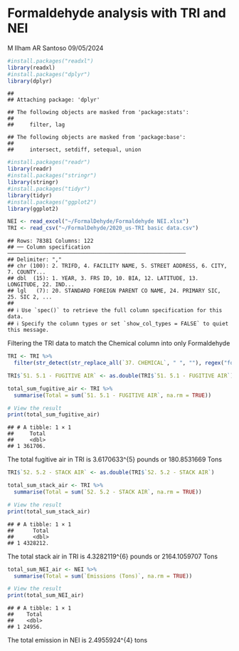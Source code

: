 Formaldehyde analysis with TRI and NEI
================
M Ilham AR Santoso
09/05/2024

``` r
#install.packages("readxl")
library(readxl)
#install.packages("dplyr")
library(dplyr)
```

    ## 
    ## Attaching package: 'dplyr'

    ## The following objects are masked from 'package:stats':
    ## 
    ##     filter, lag

    ## The following objects are masked from 'package:base':
    ## 
    ##     intersect, setdiff, setequal, union

``` r
#install.packages("readr")
library(readr)
#install.packages("stringr")
library(stringr)
#install.packages("tidyr")
library(tidyr)
#install.packages("ggplot2")
library(ggplot2)
```

``` r
NEI <- read_excel("~/FormalDehyde/Formaldehyde NEI.xlsx")
TRI <- read_csv("~/FormalDehyde/2020_us-TRI basic data.csv")
```

    ## Rows: 78381 Columns: 122
    ## ── Column specification ────────────────────────────────────────────────────────
    ## Delimiter: ","
    ## chr (100): 2. TRIFD, 4. FACILITY NAME, 5. STREET ADDRESS, 6. CITY, 7. COUNTY...
    ## dbl  (15): 1. YEAR, 3. FRS ID, 10. BIA, 12. LATITUDE, 13. LONGITUDE, 22. IND...
    ## lgl   (7): 20. STANDARD FOREIGN PARENT CO NAME, 24. PRIMARY SIC, 25. SIC 2, ...
    ## 
    ## ℹ Use `spec()` to retrieve the full column specification for this data.
    ## ℹ Specify the column types or set `show_col_types = FALSE` to quiet this message.

Filtering the TRI data to match the Chemical column into only
Formaldehyde

``` r
TRI <- TRI %>%
  filter(str_detect(str_replace_all(`37. CHEMICAL`, " ", ""), regex("formaldehyde", ignore_case = TRUE)))
```

``` r
TRI$`51. 5.1 - FUGITIVE AIR` <- as.double(TRI$`51. 5.1 - FUGITIVE AIR`)

total_sum_fugitive_air <- TRI %>%
  summarise(Total = sum(`51. 5.1 - FUGITIVE AIR`, na.rm = TRUE))

# View the result
print(total_sum_fugitive_air)
```

    ## # A tibble: 1 × 1
    ##     Total
    ##     <dbl>
    ## 1 361706.

The total fugitive air in TRI is 3.6170633^{5} pounds or 180.8531669
Tons

``` r
TRI$`52. 5.2 - STACK AIR` <- as.double(TRI$`52. 5.2 - STACK AIR`)

total_sum_stack_air <- TRI %>%
  summarise(Total = sum(`52. 5.2 - STACK AIR`, na.rm = TRUE))

# View the result
print(total_sum_stack_air)
```

    ## # A tibble: 1 × 1
    ##      Total
    ##      <dbl>
    ## 1 4328212.

The total stack air in TRI is 4.3282119^{6} pounds or 2164.1059707 Tons

``` r
total_sum_NEI_air <- NEI %>%
  summarise(Total = sum(`Emissions (Tons)`, na.rm = TRUE))

# View the result
print(total_sum_NEI_air)
```

    ## # A tibble: 1 × 1
    ##    Total
    ##    <dbl>
    ## 1 24956.

The total emission in NEI is 2.4955924^{4} tons
